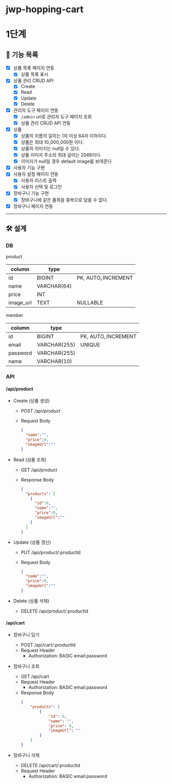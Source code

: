 # jwp-hopping-cart

# 1단계

## 🎯 기능 목록

- [x]  상품 목록 페이지 연동
    - [x]  상품 목록 표시
- [x]  상품 관리 CRUD API
    - [x]  Create
    - [x]  Read
    - [x]  Update
    - [x]  Delete
- [x]  관리자 도구 페이지 연동
    - [x]  `/admin` url로 관리자 도구 페이지 조회
    - [x]  상품 관리 CRUD API 연동
- [x] 상품
    - [x] 상품의 이름의 길이는 1자 이상 64자 이하이다.
    - [x] 상품은 최대 10_000_000원 이다.
    - [x] 상품의 이미지는 null일 수 있다.
    - [x] 상품 이미지 주소의 최대 길이는 2048이다.
    - [x] 이미지가 null일 경우 default image를 보여준다
- [x] 사용자 기능 구현
- [x] 사용자 설정 페이지 연동
    - [x] 사용자 리스트 출력
    - [x] 사용자 선택 및 로그인
- [x] 장바구니 기능 구현
    - [x] 장바구니에 같은 품목을 중복으로 담을 수 없다.
- [x] 장바구니 페이지 연동

---

## 🛠️ 설계

### DB

product

| column    | type        |                    |
|-----------|-------------|--------------------|
| id        | BIGINT      | PK, AUTO_INCREMENT |
| name      | VARCHAR(64) |                    |
| price     | INT         |                    |
| image_url | TEXT        | NULLABLE           |

member

| column    | type         |                    |
|-----------|--------------|--------------------|
| id        | BIGINT       | PK, AUTO_INCREMENT |
| email     | VARCHAR(255) | UNIQUE             |
| password  | VARCHAR(255) |                    |
| name      | VARCHAR(10)  |                    |

### API

#### /api/product

- Create (상품 생성)
    - POST /api/product
    - Request Body

        ```json
        {
          "name":"",
          "price":0,
          "imageUrl":""
        }
        ```

- Read (상품 조회)
    - GET /api/product
    - Response Body

        ```json
        {
          "products": [
            {
              "id":0,
              "name":"",
              "price":0,
              "imageUrl":""
            }
          ]
        }
        ```

- Update (상품 갱신)
    - PUT /api/product/:productId
    - Request Body

        ```json
        {
          "name":"",
          "price":0,
          "imageUrl":""
        }
        ```

- Delete (상품 삭제)
    - DELETE /api/product/:productId

#### /api/cart

- 장바구니 담기
    - POST /api/cart/:productId
    - Request Header
        - Authorization: BASIC email:password

- 장바구니 조회
    - GET /api/cart
    - Request Header
        - Authorization: BASIC email:password
    - Response Body
      ```json
      {
          "products": [
              {
                  "id": 0,
                  "name": "",
                  "price": 0,
                  "imageUrl": ""
              }
          ]
      }
      ```

- 장바구니 삭제
    - DELETE /api/cart/:productId
    - Request Header
        - Authorization: BASIC email:password
